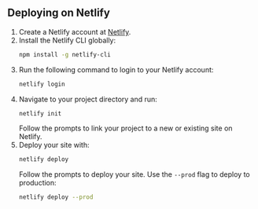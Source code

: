   
## Deploying on Netlify

1. Create a Netlify account at [Netlify](https://www.netlify.com/).
2. Install the Netlify CLI globally:
   ```bash
   npm install -g netlify-cli
   ```
3. Run the following command to login to your Netlify account:
   ```bash
   netlify login
   ```
4. Navigate to your project directory and run:
   ```bash
   netlify init
   ```
   Follow the prompts to link your project to a new or existing site on Netlify.
5. Deploy your site with:
   ```bash
   netlify deploy
   ```
   Follow the prompts to deploy your site. Use the `--prod` flag to deploy to production:
   ```bash
   netlify deploy --prod
   ```
 
